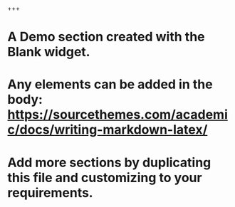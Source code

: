 +++
# A Demo section created with the Blank widget.
# Any elements can be added in the body: https://sourcethemes.com/academic/docs/writing-markdown-latex/
# Add more sections by duplicating this file and customizing to your requirements.

[comment]: <> (widget = "blank"  # See https://sourcethemes.com/academic/docs/page-builder/)

[comment]: <> (headless = true  # This file represents a page section.)

[comment]: <> (active = true  # Activate this widget? true/false)

[comment]: <> (weight = 50  # Order that this section will appear.)

[comment]: <> (title = "Nasza historia")

[comment]: <> (subtitle = "")

[comment]: <> ([design])

[comment]: <> (  # Choose how many columns the section has. Valid values: 1 or 2.)

[comment]: <> (  columns = "1")

[comment]: <> ([design.background])

[comment]: <> (  # Apply a background color, gradient, or image.)

[comment]: <> (  #   Uncomment &#40;by removing `#`&#41; an option to apply it.)

[comment]: <> (  #   Choose a light or dark text color by setting `text_color_light`.)

[comment]: <> (  #   Any HTML color name or Hex value is valid.)

[comment]: <> (  # Background color.)

[comment]: <> (  color = "Smoke")

[comment]: <> (  # Background gradient.)

[comment]: <> (  # gradient_start = "DarkGreen")

[comment]: <> (  # gradient_end = "ForestGreen")

[comment]: <> (  # Background image.)

[comment]: <> (  # Name of image in `static/img/`.)

[comment]: <> (  # image = "palac-warlity.jpg")

[comment]: <> (  # Darken the image? Range 0-1 where 0 is transparent and 1 is opaque.)

[comment]: <> (  # image_darken = 0.3)

[comment]: <> (  #  Options are `cover` &#40;default&#41;, `contain`, or `actual` size.)

[comment]: <> (  # image_size = "cover")

[comment]: <> (  # image_position = "center"  # Options include `left`, `center` &#40;default&#41;, or `right`.)

[comment]: <> (  # Use a fun parallax-like fixed background effect? true/false)

[comment]: <> (  # image_parallax = false)

[comment]: <> (  # Text color &#40;true=light or false=dark&#41;.)

[comment]: <> (  text_color_light = false)

[comment]: <> ([design.spacing])

[comment]: <> (  # Customize the section spacing. Order is top, right, bottom, left.)

[comment]: <> (  padding = ["100px", "0", "200px", "0"])

[comment]: <> ([advanced])

[comment]: <> ( # Custom CSS.)

[comment]: <> ( css_style = "")

[comment]: <> ( # CSS class.)

[comment]: <> ( css_class = "")

[comment]: <> (+++)

[comment]: <> (Tutaj znajdzie się garść informacji o nas oraz jak się poznaliśmy.)
